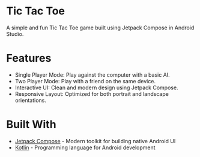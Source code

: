 # Tic Tac Toe
A simple and fun Tic Tac Toe game built using Jetpack Compose in Android Studio.

# Features
* Single Player Mode: Play against the computer with a basic AI.
* Two Player Mode: Play with a friend on the same device.
* Interactive UI: Clean and modern design using Jetpack Compose.
* Responsive Layout: Optimized for both portrait and landscape orientations.

# Built With
* [Jetpack Compose](https://developer.android.com/compose) - Modern toolkit for building native Android UI
* [Kotlin](https://kotlinlang.org/) - Programming language for Android development
